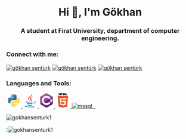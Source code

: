 <h1 align="center">Hi 👋, I'm Gökhan</h1>
<h3 align="center">A student at Firat University, department of computer engineering.</h3>
<h3 align="left">Connect with me:</h3>
<p align="left">
<a href="https://www.linkedin.com/in/g%C3%B6khan-%C5%9Fent%C3%BCrk-5779a425b/" target="blank"><img align="center" src="https://raw.githubusercontent.com/rahuldkjain/github-profile-readme-generator/master/src/images/icons/Social/linked-in-alt.svg" alt="gökhan şentürk" height="30" width="40" /></a>
<a href=https://twitter.com/senturkgokhan5 target="blank"><img align="center" src="https://raw.githubusercontent.com/rahuldkjain/github-profile-readme-generator/master/src/images/icons/Social/twitter.svg" alt="gökhan şentürk" height="30" width="40" /></a>
<a href="https://www.instagram.com/gokhan.sentrk/" target="blank"><img align="center" src="https://raw.githubusercontent.com/rahuldkjain/github-profile-readme-generator/master/src/images/icons/Social/instagram.svg" alt="gökhan şentürk" height="30" width="40" /></a>
</p>
<h3 align="left">Languages and Tools:</h3>
<p align="left">
  <a href="https://www.python.org/" target="_blank" rel="noreferrer">
    <img src="https://raw.githubusercontent.com/devicons/devicon/master/icons/python/python-original.svg"   
 alt="python" width="40" height="40"/>
  </a>
  <a href="https://www.java.com" target="_blank" rel="noreferrer">
    <img src="https://raw.githubusercontent.com/devicons/devicon/master/icons/java/java-original.svg" alt="java" width="40"   
 height="40"/>
  </a>
  <a href="https://www.w3schools.com/cs/"   
 target="_blank" rel="noreferrer">
    <img src="https://raw.githubusercontent.com/devicons/devicon/master/icons/csharp/csharp-original.svg" alt="csharp" width="40" height="40"/>
  </a>
  <a href="https://www.w3.org/html/"   
 target="_blank" rel="noreferrer">
    <img src="https://raw.githubusercontent.com/devicons/devicon/master/icons/html5/html5-original-wordmark.svg" alt="html5" width="40"   
 height="40"/>
  </a>
  <a href="https://www.microsoft.com/en-us/sql-server" target="_blank" rel="noreferrer">
    <img src="https://www.svgrepo.com/show/303229/microsoft-sql-server-logo.svg" alt="mssql" width="40" height="40"/>   
  </a>
<p><img align="left" src="https://github-readme-stats.vercel.app/api/top-langs?username=gokhansenturk1&show_icons=true&locale=en&layout=compact" alt="gokhansenturk1"/></p> 
<p>;<img align="center" src="https://github-readme-stats.vercel.app/api?username=gokhansenturk1&show_icons=true&locale=en" alt="gokhansenturk1" /></p>

